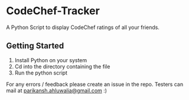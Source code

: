 # CodeChef-Tracker
A Python Script to display CodeChef ratings of all your friends.
## Getting Started
1. Install Python on your system
2. Cd into the directory containing the file
3. Run the python script

For any errors / feedback please create an issue in the repo. Testers can mail at parikansh.ahluwalia@gmail.com :)
